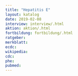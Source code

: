 ```yaml
---
title: "Hepatitis E"
layout: katalog
date: 2019-02-08
interview: interview/.html
aktion: aktion/.html
fortbildung: fortbildung/.html
ratgeber:
merkblatt:
ecdc:
wikipedia:
cdc:
phe:
pubmed:
---
```

